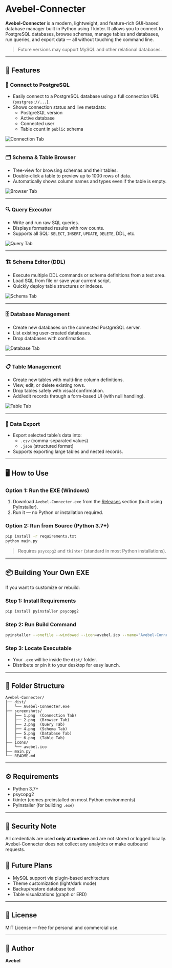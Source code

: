 # Avebel-Connecter

**Avebel-Connecter** is a modern, lightweight, and feature-rich GUI-based database manager built in Python using Tkinter. It allows you to connect to PostgreSQL databases, browse schemas, manage tables and databases, run queries, and export data — all without touching the command line.

> Future versions may support MySQL and other relational databases.

---

## 🔧 Features

### 🔗 Connect to PostgreSQL
- Easily connect to a PostgreSQL database using a full connection URL (`postgres://...`).
- Shows connection status and live metadata:
  - PostgreSQL version
  - Active database
  - Connected user
  - Table count in `public` schema

![Connection Tab](screenshots/1.PNG)

---

### 🗂️ Schema & Table Browser
- Tree-view for browsing schemas and their tables.
- Double-click a table to preview up to 1000 rows of data.
- Automatically shows column names and types even if the table is empty.

![Browser Tab](screenshots/2.PNG)

---

### 🔍 Query Executor
- Write and run raw SQL queries.
- Displays formatted results with row counts.
- Supports all SQL: `SELECT`, `INSERT`, `UPDATE`, `DELETE`, DDL, etc.

![Query Tab](screenshots/3.PNG)

---

### 🏗️ Schema Editor (DDL)
- Execute multiple DDL commands or schema definitions from a text area.
- Load SQL from file or save your current script.
- Quickly deploy table structures or indexes.

![Schema Tab](screenshots/4.PNG)

---

### 🗄️ Database Management
- Create new databases on the connected PostgreSQL server.
- List existing user-created databases.
- Drop databases with confirmation.

![Database Tab](screenshots/5.PNG)

---

### 📋 Table Management
- Create new tables with multi-line column definitions.
- View, edit, or delete existing rows.
- Drop tables safely with visual confirmation.
- Add/edit records through a form-based UI (with null handling).

![Table Tab](screenshots/6.PNG)

---

### 💾 Data Export
- Export selected table’s data into:
  - `.csv` (comma-separated values)
  - `.json` (structured format)
- Supports exporting large tables and nested records.

---

## 🖥️ How to Use

### Option 1: Run the EXE (Windows)
1. Download `Avebel-Connecter.exe` from the [Releases](#) section (built using PyInstaller).
2. Run it — no Python or installation required.

### Option 2: Run from Source (Python 3.7+)
```bash
pip install -r requirements.txt
python main.py
````

> Requires `psycopg2` and `tkinter` (standard in most Python installations).

---

## 📦 Building Your Own EXE

If you want to customize or rebuild:

### Step 1: Install Requirements

```bash
pip install pyinstaller psycopg2
```

### Step 2: Run Build Command

```bash
pyinstaller --onefile --windowed --icon=avebel.ico --name="Avebel-Connecter" main.py
```

### Step 3: Locate Executable

* Your `.exe` will be inside the `dist/` folder.
* Distribute or pin it to your desktop for easy launch.

---

## 📁 Folder Structure

```
Avebel-Connecter/
├── dist/
│   └── Avebel-Connecter.exe
├── screenshots/
│   ├── 1.png  (Connection Tab)
│   ├── 2.png  (Browser Tab)
│   ├── 3.png  (Query Tab)
│   ├── 4.png  (Schema Tab)
│   ├── 5.png  (Database Tab)
│   ├── 6.png  (Table Tab)
├── icons/
│   └── avebel.ico
├── main.py
└── README.md
```

---

## ⚙️ Requirements

* Python 3.7+
* psycopg2
* tkinter (comes preinstalled on most Python environments)
* PyInstaller (for building `.exe`)

---

## 🔐 Security Note

All credentials are used **only at runtime** and are not stored or logged locally. Avebel-Connecter does not collect any analytics or make outbound requests.


## 🧠 Future Plans

* MySQL support via plugin-based architecture
* Theme customization (light/dark mode)
* Backup/restore database tool
* Table visualizations (graph or ERD)

---

## 📜 License

MIT License — free for personal and commercial use.

---

## 👤 Author

**Avebel**

```
```
